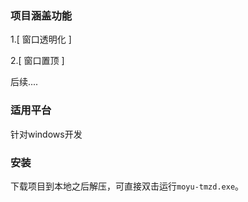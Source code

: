 ### 项目涵盖功能
1.[ 窗口透明化 ]

2.[ 窗口置顶 ]

后续....

### 适用平台
针对windows开发

### 安装
下载项目到本地之后解压，可直接双击运行`moyu-tmzd.exe`。

